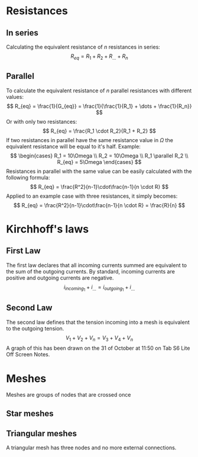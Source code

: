 # Resistances
## In series
Calculating the equivalent resistance of $n$ resistances in series:
$$
R_{eq} = R_1 + R_2 + R_{\dots} + R_n
$$
## Parallel
To calculate the equivalent resistance of $n$ parallel resistances with different values:
$$
R_{eq} = \frac{1}{G_{eq}} = \frac{1}{\frac{1}{R_1} + \dots + \frac{1}{R_n}}
$$
Or with only two resistances:
$$
R_{eq} = \frac{R_1 \cdot R_2}{R_1 + R_2}
$$
If two resistances in parallel have the same resistance value in $\Omega$ the equivalent resistance will be equal to it's half. Example:
$$
\begin{cases}
R_1 = 10\Omega \\
R_2 = 10\Omega \\
R_1 \parallel R_2 \\
R_{eq} = 5\Omega
\end{cases}
$$
Resistances in parallel with the same value can be easily calculated with the following formula:
$$
R_{eq} = \frac{R^2}{n-1}\cdot\frac{n-1}{n \cdot R}
$$
Applied to an example case with three resistances, it simply becomes:
$$
R_{eq} = \frac{R^2}{n-1}\cdot\frac{n-1}{n \cdot R} = \frac{R}{n}
$$
# Kirchhoff's laws
## First Law
The first law declares that all incoming currents summed are equivalent to the sum of the outgoing currents.
By standard, incoming currents are positive and outgoing currents are  negative.
$$
i_{incoming_1}+i_{\dots}=i_{outgoing_1}+i_{\dots}
$$
## Second Law
The second law defines that the tension incoming into a mesh is equivalent to the outgoing tension.
$$
V_1+V_2+V_n = V_3+V_4+V_n
$$
A graph of this has been drawn on the 31 of October at 11:50 on Tab S6 Lite Off Screen Notes.
# Meshes
Meshes are groups of nodes that are crossed once
## Star meshes

## Triangular meshes
A triangular mesh has three nodes and no more external connections.